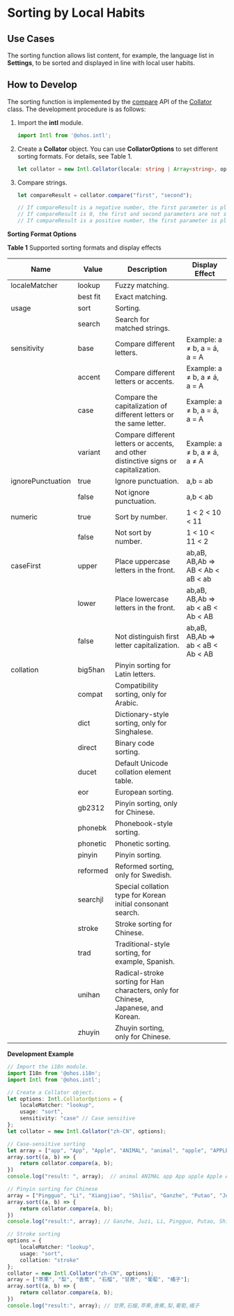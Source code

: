 # Sorting by Local Habits

## Use Cases

The sorting function allows list content, for example, the language list in **Settings**, to be sorted and displayed in line with local user habits.

## How to Develop

The sorting function is implemented by the [compare](../reference/apis-localization-kit/js-apis-intl.md#compare8) API of the [Collator](../reference/apis-localization-kit/js-apis-intl.md#collator8) class. The development procedure is as follows:

1. Import the **intl** module.
   ```ts
   import Intl from '@ohos.intl';
   ```

2. Create a **Collator** object.
   You can use **CollatorOptions** to set different sorting formats. For details, see Table 1.
   ```ts
   let collator = new Intl.Collator(locale: string | Array<string>, options?: CollatorOptions);
   ```

3. Compare strings.
   ```ts
   let compareResult = collator.compare("first", "second");
   
   // If compareResult is a negative number, the first parameter is placed before the second parameter.
   // If compareResult is 0, the first and second parameters are not sorted in sequence.
   // If compareResult is a positive number, the first parameter is placed after the second parameter.
   ```

**Sorting Format Options**

**Table 1** Supported sorting formats and display effects

| Name| Value| Description| Display Effect| 
| -------- | -------- | -------- | -------- |
| localeMatcher | lookup | Fuzzy matching.|  | 
|  | best fit | Exact matching.|  | 
| usage | sort | Sorting.|  | 
|  | search | Search for matched strings.|  | 
| sensitivity | base | Compare different letters.| Example: a ≠ b, a = á, a = A| 
|  | accent | Compare different letters or accents.| Example: a ≠ b, a ≠ á, a = A| 
|  | case | Compare the capitalization of different letters or the same letter.| Example: a ≠ b, a = á, a = A| 
|  | variant | Compare different letters or accents, and other distinctive signs or capitalization.| Example: a ≠ b, a ≠ á, a ≠ A| 
| ignorePunctuation | true | Ignore punctuation.| a,b = ab | 
|  | false | Not ignore punctuation.| a,b &lt; ab | 
| numeric | true | Sort by number.| 1 &lt; 2 &lt; 10 &lt; 11 | 
|  | false | Not sort by number.| 1 &lt; 10 &lt; 11 &lt; 2 | 
| caseFirst | upper | Place uppercase letters in the front.| ab,aB, AB,Ab =&gt; AB &lt; Ab &lt; aB &lt; ab | 
|  | lower | Place lowercase letters in the front.| ab,aB, AB,Ab =&gt; ab &lt; aB &lt; Ab &lt; AB | 
|  | false | Not distinguish first letter capitalization.| ab,aB, AB,Ab =&gt; ab &lt; aB &lt; Ab &lt; AB | 
| collation | big5han | Pinyin sorting for Latin letters.|  | 
|  | compat | Compatibility sorting, only for Arabic.|  | 
|  | dict | Dictionary-style sorting, only for Singhalese.|  | 
|  | direct | Binary code sorting.|  | 
|  | ducet | Default Unicode collation element table.|  | 
|  | eor | European sorting.|  | 
|  | gb2312 | Pinyin sorting, only for Chinese.|  | 
|  | phonebk | Phonebook-style sorting.|  | 
|  | phonetic | Phonetic sorting.|  | 
|  | pinyin | Pinyin sorting.|  | 
|  | reformed | Reformed sorting, only for Swedish.|  | 
|  | searchjl | Special collation type for Korean initial consonant search.|  | 
|  | stroke | Stroke sorting for Chinese.|  | 
|  | trad | Traditional-style sorting, for example, Spanish.|  | 
|  | unihan | Radical-stroke sorting for Han characters, only for Chinese, Japanese, and Korean.|  | 
|  | zhuyin | Zhuyin sorting, only for Chinese.|  | 

**Development Example**

```ts
// Import the i18n module.
import I18n from '@ohos.i18n';
import Intl from '@ohos.intl';

// Create a Collator object.
let options: Intl.CollatorOptions = {
    localeMatcher: "lookup", 
    usage: "sort",
    sensitivity: "case" // Case sensitive
};
let collator = new Intl.Collator("zh-CN", options);

// Case-sensitive sorting
let array = ["app", "App", "Apple", "ANIMAL", "animal", "apple", "APPLE"];
array.sort((a, b) => {
    return collator.compare(a, b);
})
console.log("result: ", array);  // animal ANIMAL app App apple Apple APPLE

// Pinyin sorting for Chinese
array = ["Pingguo", "Li", "Xiangjiao", "Shiliu", "Ganzhe", "Putao", "Juzi"];
array.sort((a, b) => {
    return collator.compare(a, b);
})
console.log("result:", array); // Ganzhe, Juzi, Li, Pingguo, Putao, Shiliu, Xiangjiao

// Stroke sorting
options = {
    localeMatcher: "lookup", 
    usage: "sort",
    collation: "stroke"
};
collator = new Intl.Collator("zh-CN", options);
array = ["苹果", "梨", "香蕉", "石榴", "甘蔗", "葡萄", "橘子"];
array.sort((a, b) => {
    return collator.compare(a, b);
})
console.log("result:", array); // 甘蔗,石榴,苹果,香蕉,梨,葡萄,橘子
```
<!--no_check-->